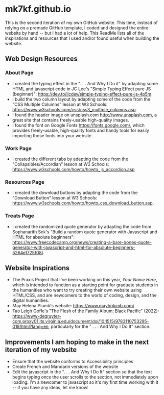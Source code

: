 # mk7kf.github.io

This is the second iteration of my own GitHub website. This time, instead of relying on a premade GitHub template, I coded and designed the entire website by hand -- but I had a lot of help. This ReadMe lists all of the inspirations and resources that I used and/or found useful when building the website. 

## Web Design Resources
### About Page
* I created the typing effect in the ". . . And Why I Do it" by adapting some HTML and javascript code in JC Lee's "Simple Typing Effect pure JS (beginner)": https://dev.to/ljcdev/simple-typing-effect-pure-js-4p5m. 
* I build the two column layout by adapting some of the code from the "CSS Multiple Columns" lesson at W3 Schools: https://www.w3schools.com/css/css3_multiple_columns.asp. 
* I found the header image on unsplash.com http://www.unsplash.com, a great site that contains freely-usable high-quality images.
* I found the font on Google Fonts https://fonts.google.com/, which provides freely-usable, high-quality fonts and handy tools for easily importing those fonts into your website. 

### Work Page
* I created the different tabs by adapting the code from the "Collapsibles/Accordian" lesson at W3 Schools: https://www.w3schools.com/howto/howto_js_accordion.asp

### Resources Page
* I created the download buttons by adapting the code from the "Download Button" lesson at W3 Schools: https://www.w3schools.com/howto/howto_css_download_button.asp. 

### Treats Page
* I created the randomized quote generator by adapting the code from Sophanarith Sok's "Build a random quote generator with Javascript and HTML for absolute beginners": https://www.freecodecamp.org/news/creating-a-bare-bones-quote-generator-with-javascript-and-html-for-absolute-beginners-5264e1725f08/. 

## Website Inspirations
* The Praxis Project that I've been working on this year, *Your Name Here*, which is intended to function as a starting point for graduate students in the humanities who want to try creating their own website using HTML/CSS, and are newcomers to the world of coding, design, and the digital humanities. 
* May Helena Plumb's website: https://www.mayhplumb.com/
* Tao Leigh Goffe's "The Flesh of the Family Album: Black Pacific" (2022): https://www-degruyter-com.proxy01.its.virginia.edu/document/doi/10.1515/9783110753295-019/html?lang=en, particularly for the " . . . And Why I Do It" section. 

## Improvements I am hoping to make in the next iteration of my website
* Ensure that the website conforms to Accessibility principles
* Create French and Mandarin versions of the website
* Edit the javascript in the ". . . And Why I Do It" section so that the text begins typing once the user scrolls to the section, not immediately upon loading. I'm a newcomer to javascript so it's my first time working with it -- if you have any ideas, let me know!
